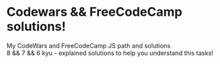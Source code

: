# Codewars && FreeCodeCamp solutions!

My CodeWars and FreeCodeCamp JS path and solutions
<br/> 8 && 7 && 6 kyu - explained solutions to help you understand this tasks!
